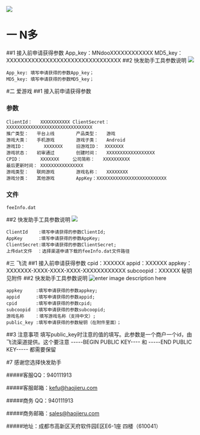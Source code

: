 ![](https://raw.githubusercontent.com/KuaiFaMaster/FastAssistant_PC_DOC/master/img/logo.png)

# 一 N多
##1 接入前申请获得参数
	App_key：MNdooXXXXXXXXXXXX
	MD5_key：XXXXXXXXXXXXXXXXXXXXXXXXXXXXXXXX
##2 快发助手工具参数说明
![](https://github.com/KuaiFaMaster/FastAssistant_PC_DOC/blob/master/img/nduo.jpg?raw=true)

	App_key: 填写申请获得的参数App_key；
	MD5_key: 填写申请获得的参数MD5_key；
#二 爱游戏
##1 接入前申请获得参数
###   参数
	ClientId：	XXXXXXXXXXX	ClientSecret：	XXXXXXXXXXXXXXXXXXXXXXXXXXXXXXXX
	推广类型：	平台上线		产品类型：	游戏
	游戏大类：	手机游戏		游戏子类：	Android
	游戏ID：		XXXXXXX		旧游戏ID：	XXXXXXX
	游戏状态：	初审通过		创建时间：	XXXXXXXXXXXXXXXXXX
	CPID：		XXXXXXX		公司简称：	XXXXXXXXXX
	最后更新时间：	XXXXXXXXXXXXXXXX
	游戏类型：	联网游戏		游戏名称：	XXXXXXXX
	游戏分类：	其他游戏		AppKey：XXXXXXXXXXXXXXXXXXXXXXXXXX
###   文件
	feeInfo.dat
##2 快发助手工具参数说明
![](https://github.com/KuaiFaMaster/FastAssistant_PC_DOC/blob/master/img/egame.jpg?raw=true)

	ClientId    :填写申请获得的参数ClientId;
	AppKey      :填写申请获得的参数AppKey;
	ClientSecret:填写申请获得的参数ClientSecret;
	上传dat文件  ：选择渠道申请下载的feeInfo.dat文件路径
#三 飞流
##1 接入前申请获得参数
	cpid：XXXXXX
	appid：XXXXXX
	appkey：XXXXXXX-XXXX-XXXX-XXXX-XXXXXXXXXXXX
	subcoopid：XXXXXX
	秘钥见附件
##2 快发助手工具参数说明
![enter image description here](https://github.com/KuaiFaMaster/FastAssistant_PC_DOC/blob/master/img/feiliu.jpg?raw=true)
		
	appkey     :填写申请获得的参数appkey;
	appid      :填写申请获得的参数appid;
	cpid       :填写申请获得的参数cpid;
	subcoopid  :填写申请获得的参数subcoopid;
	游戏名称    ：填写游戏名称（支持中文）;
	public_key :填写申请获得的参数秘钥（在附件里面）；
##3 注意事项
	填写public_key时注意的值的填写。此参数是一个商户一个id，由飞流渠道提供。这个要注意 -----BEGIN PUBLIC KEY---- 和 -----END PUBLIC KEY----- 都需要保留

#7 感谢您选择快发助手
    
#####客服QQ：940111913

#####客服邮箱：kefu@haojieru.com

#####商务 QQ：940111913

#####商务邮箱：sales@haojieru.com

#####地址：成都市高新区天府软件园E区E6-1座 四楼（610041）
    
        
